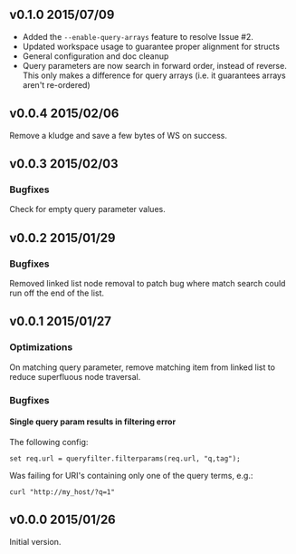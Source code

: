 v0.1.0 2015/07/09
-----------------

 - Added the `--enable-query-arrays` feature to resolve Issue #2.
 - Updated workspace usage to guarantee proper alignment for structs
 - General configuration and doc cleanup
 - Query parameters are now search in forward order, instead of reverse. This
   only makes a difference for query arrays (i.e. it guarantees arrays aren't
   re-ordered)


v0.0.4 2015/02/06
-----------------

Remove a kludge and save a few bytes of WS on success.

v0.0.3 2015/02/03
-----------------

### Bugfixes
Check for empty query parameter values.


v0.0.2 2015/01/29
-----------------

### Bugfixes
Removed linked list node removal to patch bug where match search could run off the end of the list.


v0.0.1 2015/01/27
-----------------

### Optimizations
On matching query parameter, remove matching item from linked list to reduce
superfluous node traversal.

### Bugfixes
#### Single query param results in filtering error
The following config:
    
    set req.url = queryfilter.filterparams(req.url, "q,tag");
    
Was failing for URI's containing only one of the query terms, e.g.:
    
    curl "http://my_host/?q=1"
    

v0.0.0 2015/01/26
-----------------

Initial version.

